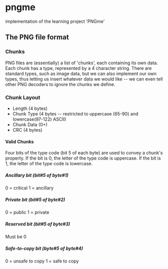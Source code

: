 # pngme
implementation of the learning project 'PNGme'

## The PNG file format

### Chunks
PNG files are (essentially) a list of 'chunks', each containing its own data.
Each chunk has a type, represented by a 4 character string.
There are standard types, such as image data, but we can also implement our own types, thus letting us insert whatever data we would like -- we can even tell other PNG decoders to ignore the chunks we define.

### Chunk Layout

- Length (4 bytes)
- Chunk Type (4 bytes -- restricted to uppercase (65-90) and lowercase(97-122) ASCII)
- Chunk Data (0+)
- CRC (4 bytes)

#### Valid Chunks 
Four bits of the type code (bit 5 of each byte) are used to convey a chunk's property.
If the bit is 0, the letter of the type code is uppercase.
If the bit is 1, the letter of the type code is lowercase.

##### Ancillary bit (bit#5 of byte#1)
0 = critical
1 = ancillary

##### Private bit (bit#5 of byte#2)
0 = public
1 = private 

##### Reserved bit (bit#5 of byte#3)
Must be 0

##### Safe-to-copy bit (byte#5 of byte#4)
0 = unsafe to copy 
1 = safe to copy 
